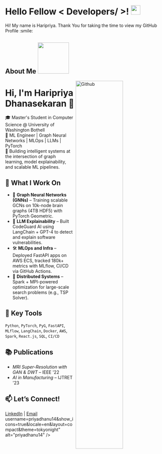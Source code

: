 
<h1> Hello Fellow < Developers/ >! <img src = "https://raw.githubusercontent.com/MartinHeinz/MartinHeinz/master/wave.gif" width = 30px> </h1>
<p align='center'>
</p>

<div size='20px'> Hi! My name is Haripriya. Thank You for taking the time to view my GitHub Profile :smile: 
</div>

<h2> About Me <img src = "https://media0.giphy.com/media/KDDpcKigbfFpnejZs6/giphy.gif?cid=ecf05e47oy6f4zjs8g1qoiystc56cu7r9tb8a1fe76e05oty&rid=giphy.gif" width = 100px></h2>

<img width="55%" align="right" alt="Github" src="https://raw.githubusercontent.com/onimur/.github/master/.resources/git-header.svg" />

# Hi, I'm Haripriya Dhanasekaran 👋

🎓 Master's Student in Computer Science @ University of Washington Bothell  
🧠 ML Engineer | Graph Neural Networks | MLOps | LLMs | PyTorch  
🚀 Building intelligent systems at the intersection of graph learning, model explainability, and scalable ML pipelines.

## 💼 What I Work On
- 🧩 **Graph Neural Networks (GNNs)** – Training scalable GCNs on 10k-node brain graphs (4TB HDF5) with PyTorch Geometric.
- 🧠 **LLM Explainability** – Built CodeGuard AI using LangChain + GPT-4 to detect and explain software vulnerabilities.
- 🛠️ **MLOps and Infra** – Deployed FastAPI apps on AWS ECS, tracked 180k+ metrics with MLflow, CI/CD via GitHub Actions.
- 🔄 **Distributed Systems** – Spark + MPI-powered optimization for large-scale search problems (e.g., TSP Solver).

## 📌 Key Tools
`Python`, `PyTorch`, `PyG`, `FastAPI`, `MLflow`, `LangChain`, `Docker`, `AWS`, `Spark`, `React.js`, `SQL`, `CI/CD`

## 📚 Publications
- *MRI Super-Resolution with GAN & DWT* – IEEE '22  
- *AI in Manufacturing* – IJTRET '23  

## 📫 Let’s Connect!
[LinkedIn](https://www.linkedin.com/in/haripriyadhanasekaran14) | [Email](mailto:haripriyadhanasekaran14@gmail.com)
username=priyadhanu14&show_icons=true&locale=en&layout=compact&theme=tokyonight" alt="priyadhanu14" />

<br>

